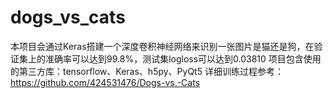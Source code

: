 # dogs_vs_cats
本项目会通过Keras搭建一个深度卷积神经网络来识别一张图片是猫还是狗，在验证集上的准确率可以达到99.8%，测试集logloss可以达到0.03810
项目包含使用的第三方库：tensorflow、Keras、h5py、PyQt5
详细训练过程参考：https://github.com/424531476/Dogs-vs.-Cats





